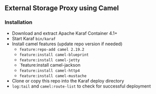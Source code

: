 ## External Storage Proxy using Camel

### Installation

- Download and extract Apache Karaf Container 4.1+
- Start Karaf `bin/karaf`
- Install camel features (update repo version if needed)
  - `feature:repo-add camel 2.19.2`
  - `feature:install camel-blueprint`
  - `feature:install camel-jetty`
  - `feature:install camel-jackson
  - `feature:install camel-http4`
  - `feature:install camel-mustache`
- Clone or copy this repo into the Karaf deploy directory
- `log:tail` and `camel:route-list` to check for successful deployment

